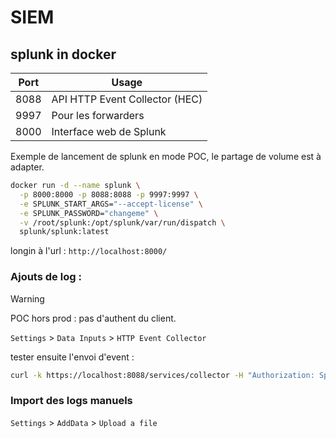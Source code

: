 # SIEM

## splunk in docker

| Port | Usage |
|-----|----|
| 8088 | API HTTP Event Collector (HEC) |
| 9997 | Pour les forwarders |
| 8000 | Interface web de Splunk |

Exemple de lancement de splunk en mode POC, le partage de volume est à adapter.

```sh
docker run -d --name splunk \
  -p 8000:8000 -p 8088:8088 -p 9997:9997 \
  -e SPLUNK_START_ARGS="--accept-license" \
  -e SPLUNK_PASSWORD="changeme" \
  -v /root/splunk:/opt/splunk/var/run/dispatch \
  splunk/splunk:latest
```

longin à l'url : `http://localhost:8000/`

### Ajouts de log :

>[!WARNING]
> POC hors prod : pas d'authent du client.

`Settings` > `Data Inputs` > `HTTP Event Collector`

tester ensuite l'envoi d'event : 

```sh
curl -k https://localhost:8088/services/collector -H "Authorization: Splunk <token>" -d '{"event": "test"}'
```

### Import des logs manuels

`Settings` > `AddData` > `Upload a file`